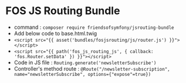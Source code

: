 # FOS JS Routing Bundle
- command : `composer require friendsofsymfony/jsrouting-bundle`
- Add below code to base.html.twig
- `<script src="{{ asset('bundles/fosjsrouting/js/router.js') }}"></script>`
- `<script src="{{ path('fos_js_routing_js', { callback: 'fos.Router.setData' }) }}"></script>`
- Code in JS file : `Routing.generate('newsletterSubscribe')`
- Controller's method route : `@Route("/newsletter-subscription", name="newsletterSubscribe", options={"expose"=true})`